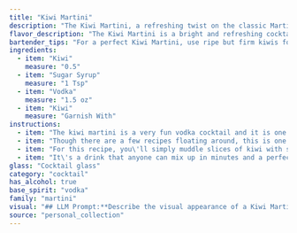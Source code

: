 ```yaml
---
title: "Kiwi Martini"
description: "The Kiwi Martini, a refreshing twist on the classic Martini, belongs to the **Fruit Martini** family. While its exact origin is unclear, it likely emerged in the late 20th century as a contemporary interpretation of the Martini, incorporating the bright flavors of kiwi. "
flavor_description: "The Kiwi Martini is a bright and refreshing cocktail with a sweet-tart balance.  The kiwi’s juicy sweetness is amplified by the sugar syrup and vodka, creating a smooth and creamy texture.  The tartness of the kiwi provides a delightful counterpoint, leaving a clean and vibrant finish. It's a perfect blend of tropical flavors and refreshing coolness. "
bartender_tips: "For a perfect Kiwi Martini, use ripe but firm kiwis for maximum flavor. Muddle gently, not aggressively, to release juices without creating bitterness. Adjust sugar syrup to taste - some kiwis are sweeter than others.  Strain twice, once through a fine mesh strainer to remove pulp, then again through a cocktail strainer for a pristine finish."
ingredients:
  - item: "Kiwi"
    measure: "0.5"
  - item: "Sugar Syrup"
    measure: "1 Tsp"
  - item: "Vodka"
    measure: "1.5 oz"
  - item: "Kiwi"
    measure: "Garnish With"
instructions:
  - item: "The kiwi martini is a very fun vodka cocktail and it is one of the best drinks that makes use of fresh fruit."
  - item: "Though there are a few recipes floating around, this is one of the easiest and it is an absolutely delightful green martini to drink."
  - item: "For this recipe, you\'ll simply muddle slices of kiwi with simple syrup, then shake it with vodka."
  - item: "It\'s a drink that anyone can mix up in minutes and a perfect cocktail to show off your favorite vodka."
glass: "Cocktail glass"
category: "cocktail"
has_alcohol: true
base_spirit: "vodka"
family: "martini"
visual: "## LLM Prompt:**Describe the visual appearance of a Kiwi Martini cocktail.  Consider the following elements in your description:*** **Color:**  Is it vibrant green, pale green, or something else entirely?  Does the color have any depth or opacity?* **Texture:** Is it smooth and silky, or does it have any visible chunks of kiwi?  How about the ice?* **Garnish:** Does it have a slice of kiwi, a sprig of mint, or something else?  How is the garnish positioned?* **Glass:**  What type of glass is it served in?  Is it a classic martini glass, a coupe, or something else?  Does the glass enhance or contrast the overall appearance of the cocktail?* **Overall impression:**  What is the overall visual appeal of the Kiwi Martini? Is it refreshing and vibrant, or elegant and sophisticated?**Please use descriptive language and vivid imagery to create a compelling and realistic picture of the cocktail in the reader's mind.** "
source: "personal_collection"
---
```


